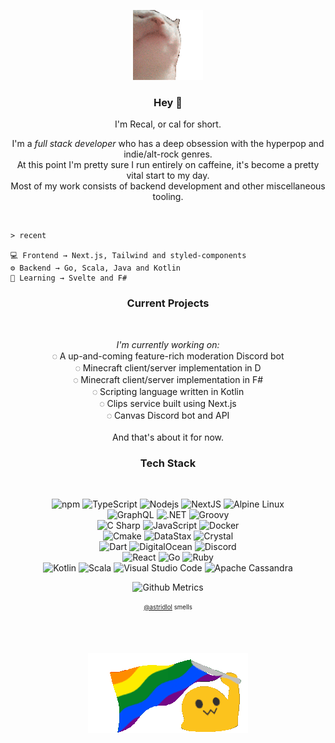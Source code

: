 <p align="center">
<img src="catjam.gif"/>
</p>

<h3 align="center"><b>Hey 👋</b></h3>
<p align="center">I'm Recal, or cal for short.</p>
<p align="center">
I'm a <i>full stack developer</i> who has a deep obsession with the hyperpop and indie/alt-rock genres.<br/>
At this point I'm pretty sure I run entirely on caffeine, it's become a pretty vital start to my day.<br/>
Most of my work consists of backend development and other miscellaneous tooling.<br/>
</p>
<br/>

```
> recent

💻 Frontend → Next.js, Tailwind and styled-components
⚙️ Backend → Go, Scala, Java and Kotlin
🌱 Learning → Svelte and F#
```

<h3 align="center">Current Projects</h3><br/>
<p align="center">
<i>I'm currently working on:</i><br/>
◌ A up-and-coming feature-rich moderation Discord bot<br/>
◌ Minecraft client/server implementation in D<br/>
◌ Minecraft client/server implementation in F#<br/>
◌ Scripting language written in Kotlin<br/>
◌ Clips service built using Next.js<br/>
◌ Canvas Discord bot and API<br/><br/>
And that's about it for now.
</p>

<h3 align="center">Tech Stack</h3><br/>
<p align="center">
  
<img alt="npm" src="https://img.shields.io/badge/-NPM-CB3837?style=for-the-badge&logo=npm&logoColor=white" />
<img alt="TypeScript" src="https://img.shields.io/badge/-TypeScript-007ACC?style=for-the-badge&logo=typescript&logoColor=white" />
<img alt="Nodejs" src="https://img.shields.io/badge/-Node.js-43853d?style=for-the-badge&logo=node.js&logoColor=white" />
<img alt="NextJS" src="https://img.shields.io/badge/-Next.js-000000?style=for-the-badge&logo=next.js&logoColor=white" />
<img alt="Alpine Linux" src="https://img.shields.io/badge/-Alpine-0D597F?style=for-the-badge&logo=alpine linux&logoColor=white" />

<br/>
<img alt="GraphQL" src="https://img.shields.io/badge/-GraphQL-E10098?style=for-the-badge&logo=graphql&logoColor=white" />
<img alt=".NET" src="https://img.shields.io/badge/-.NET-512BD4?style=for-the-badge&logo=.net&logoColor=white" />
<img alt="Groovy" src="https://img.shields.io/badge/-Groovy-4298B8?style=for-the-badge&logo=apache groovy&logoColor=white" />
<br/>
<img alt="C Sharp" src="https://img.shields.io/badge/-CSharp-239120?style=for-the-badge&logo=c&logoColor=white" />
<img alt="JavaScript" src="https://img.shields.io/badge/-JavaScript-F7DF1E?style=for-the-badge&logo=javascript&logoColor=black" />
<img alt="Docker" src="https://img.shields.io/badge/-Docker-384d54?style=for-the-badge&logo=Docker&logoColor=white" />
<br/>
<img alt="Cmake" src="https://img.shields.io/badge/-CMake-864f8c?style=for-the-badge&logo=cmake&logoColor=white" />
<img alt="DataStax" src="https://img.shields.io/badge/-DataStax-3a3a42?style=for-the-badge&logo=datastax&logoColor=white" />
<img alt="Crystal" src="https://img.shields.io/badge/-Crystal-000000?style=for-the-badge&logo=crystal&logoColor=white" />
<br/>
<img alt="Dart" src="https://img.shields.io/badge/-Dart-8175c2?style=for-the-badge&logo=dart&logoColor=white" />
<img alt="DigitalOcean" src="https://img.shields.io/badge/-DigitalOcean-0080FF?style=for-the-badge&logo=digitalocean&logoColor=white" />
<img alt="Discord" src="https://img.shields.io/badge/-Discord-5865f2?style=for-the-badge&logo=discord&logoColor=white" />
<br/>
<img alt="React" src="https://img.shields.io/badge/-React-00b7d8?style=for-the-badge&logo=react&logoColor=white" />
<img alt="Go" src="https://img.shields.io/badge/-Go-00ADD8?style=for-the-badge&logo=go&logoColor=white" />
<img alt="Ruby" src="https://img.shields.io/badge/-Ruby-CC342D?style=for-the-badge&logo=ruby&logoColor=white" />
<br/>
<img alt="Kotlin" src="https://img.shields.io/badge/-Kotlin-7f52ff?style=for-the-badge&logo=kotlin&logoColor=white" />
<img alt="Scala" src="https://img.shields.io/badge/-Scala-DC322F?style=for-the-badge&logo=scala&logoColor=white" />
<img alt="Visual Studio Code" src="https://img.shields.io/badge/-Visual Studio Code-007ACC?style=for-the-badge&logo=visual studio code&logoColor=white" />
<img alt="Apache Cassandra" src="https://img.shields.io/badge/-Cassandra-1287B1?style=for-the-badge&logo=apache cassandra&logoColor=white" />
</p>

<p align="center">
  <img alt="Github Metrics" src="https://metrics.lecoq.io/recal"/>
</p>
<p align="center">
  <sub><sup><a href="https://github.com/astridlol">@astridlol</a> smells</sup></sub>
</p>
<br/><br/>

<p align="center">
<img src="pride.gif"/>
</p>
